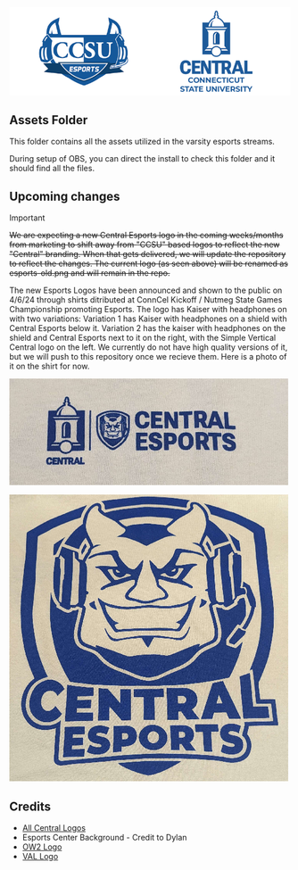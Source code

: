 ![Esports Logo](esports.png)
## Assets Folder
This folder contains all the assets utilized in the varsity esports streams.

During setup of OBS, you can direct the install to check this folder and it should find all the files.

## Upcoming changes
> [!IMPORTANT]
> ~~We are expecting a new Central Esports logo in the coming weeks/months from marketing to shift away from "CCSU" based logos to reflect the new "Central" branding. When that gets delivered, we will update the repository to reflect the changes. The current logo (as seen above) will be renamed as esports-old.png and will remain in the repo.~~
> 
> The new Esports Logos have been announced and shown to the public on 4/6/24 through shirts ditributed at ConnCel Kickoff / Nutmeg State Games Championship promoting Esports. The logo has Kaiser with headphones on with two variations: Variation 1 has Kaiser with headphones on a shield with Central Esports below it. Variation 2 has the kaiser with headphones on the shield and Central Esports next to it on the right, with the Simple Vertical Central logo on the left. We currently do not have high quality versions of it, but we will push to this repository once we recieve them. Here is a photo of it on the shirt for now.

![New leak Front](/Assets/Upcoming/Front.png)

![New leak back](/Assets/Upcoming/Back.png)

## Credits
- [All Central Logos](https://www.ccsu.edu/mc/brand-resources)
- Esports Center Background - Credit to Dylan
- [OW2 Logo](https://overwatch.blizzard.com/en-us/)
- [VAL Logo](https://playvalorant.com/en-us/)
